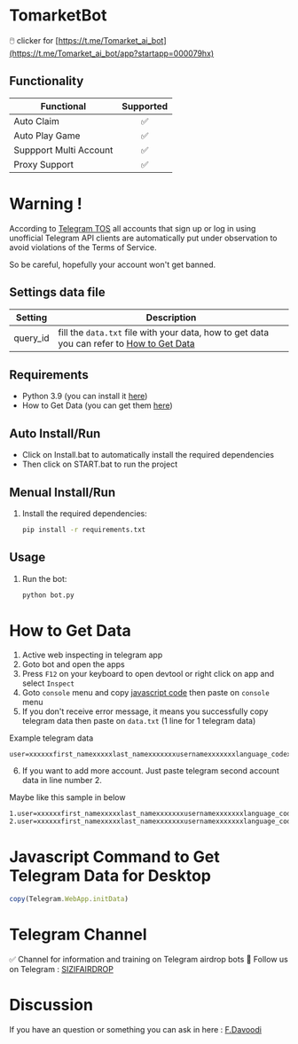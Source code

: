 # TomarketBot
🖱️ clicker for [https://t.me/Tomarket_ai_bot](https://t.me/Tomarket_ai_bot/app?startapp=000079hx)


## Functionality
| Functional                                                                      | Supported |
|----------------------------------------------------------------|:---------:|
| Auto Claim                                                     |     ✅     |
| Auto Play Game                                                 |     ✅     |
| Suppport Multi Account                                         |     ✅     |
| Proxy Support                                                  |     ✅     |

# Warning !
According to [Telegram TOS](https://core.telegram.org/api/obtaining_api_id#using-the-api-id) all accounts that sign up or log in using unofficial Telegram API clients are automatically put under observation to avoid violations of the Terms of Service.

So be careful, hopefully your account won't get banned.


## Settings data file
| Setting                      | Description                                                                                    |
|------------------------------|------------------------------------------------------------------------------------------------|
| query_id        | fill the `data.txt` file with your data, how to get data you can refer to [How to Get Data](#how-to-get-data)                      |




## Requirements
- Python 3.9 (you can install it [here](https://www.python.org/downloads/release/python-390/)) 
- How to Get Data (you can get them [here](#how-to-get-data))
  
## Auto Install/Run
- Click on Install.bat to automatically install the required dependencies 
- Then click on START.bat to run the project

## Menual Install/Run
1. Install the required dependencies:
   ```bash
   pip install -r requirements.txt
   ```
   
## Usage
1. Run the bot:
   ```bash
   python bot.py
   ```

# How to Get Data
   
   1. Active web inspecting in telegram app
   2. Goto bot and open the apps
   3. Press `F12` on your keyboard to open devtool or right click on app and select `Inspect`
   4. Goto `console` menu and copy [javascript code](#javascript-command-to-get-telegram-data-for-desktop) then paste on `console` menu
   5. If you don't receive error message, it means you successfully copy telegram data then paste on `data.txt` (1 line for 1 telegram data)
   
   Example telegram data

   ```
   user=xxxxxxfirst_namexxxxxlast_namexxxxxxxusernamexxxxxxxlanguage_codexxxxxxxallows_write_to_pmxxxxxxx&auth_date=xxxxxx&hash=xxxxxxxxxxxxxxxxxxxxx
   ```

   6. If you want to add more account. Just paste telegram second account data in line number 2.
   
   Maybe like this sample in below

   ```
   1.user=xxxxxxfirst_namexxxxxlast_namexxxxxxxusernamexxxxxxxlanguage_codexxxxxxxallows_write_to_pmxxxxxxx&auth_date=xxxxxx&hash=xxxxxxxxxxxxxxxxxxxxx
   2.user=xxxxxxfirst_namexxxxxlast_namexxxxxxxusernamexxxxxxxlanguage_codexxxxxxxallows_write_to_pmxxxxxxx&auth_date=xxxxxx&hash=xxxxxxxxxxxxxxxxxxxxx
   ```

# Javascript Command to Get Telegram Data for Desktop

```javascript
copy(Telegram.WebApp.initData)
```
 
# Telegram Channel

✅ Channel for information and training on Telegram airdrop bots 🔷 Follow us on Telegram : [SIZIFAIRDROP](https://t.me/sizifairdrop)

# Discussion

If you have an question or something you can ask in here : [F.Davoodi](https://t.me/sizifart)
